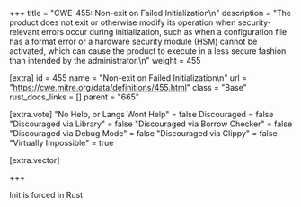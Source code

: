 +++
title = "CWE-455: Non-exit on Failed Initialization\n"
description = "The product does not exit or otherwise modify its operation when security-relevant errors occur during initialization, such as when a configuration file has a format error or a hardware security module (HSM) cannot be activated, which can cause the product to execute in a less secure fashion than intended by the administrator.\n"
weight = 455

[extra]
id = 455
name = "Non-exit on Failed Initialization\n"
url = "https://cwe.mitre.org/data/definitions/455.html"
class = "Base"
rust_docs_links = []
parent = "665"

[extra.vote]
"No Help, or Langs Wont Help" = false
Discouraged = false
"Discouraged via Library" = false
"Discouraged via Borrow Checker" = false
"Discouraged via Debug Mode" = false
"Discouraged via Clippy" = false
"Virtually Impossible" = true

[extra.vector]

+++

Init is forced in Rust
